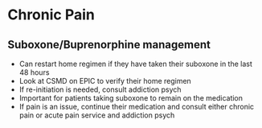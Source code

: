 # Chronic Pain

## Suboxone/Buprenorphine management
-   Can restart home regimen if they have taken their suboxone in the
    last 48 hours
-   Look at CSMD on EPIC to verify their home regimen
-   If re-initiation is needed, consult addiction psych
-   Important for patients taking suboxone to remain on the medication
-   If pain is an issue, continue their medication and consult either
    chronic pain or acute pain service and addiction psych
